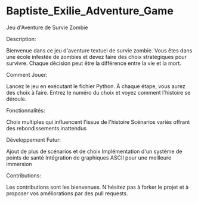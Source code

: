 # Baptiste_Exilie_Adventure_Game
Jeu d'Aventure de Survie Zombie

Description:

Bienvenue dans ce jeu d'aventure textuel de survie zombie. Vous êtes dans une école infestée de zombies et devez faire des choix stratégiques pour survivre. Chaque décision peut être la différence entre la vie et la mort.

Comment Jouer:

Lancez le jeu en exécutant le fichier Python. À chaque étape, vous aurez des choix à faire. Entrez le numéro du choix et voyez comment l'histoire se déroule.

Fonctionnalités:

Choix multiples qui influencent l'issue de l'histoire
Scénarios variés offrant des rebondissements inattendus

Développement Futur:

Ajout de plus de scénarios et de choix
Implémentation d'un système de points de santé
Intégration de graphiques ASCII pour une meilleure immersion

Contributions:

Les contributions sont les bienvenues. N'hésitez pas à forker le projet et à proposer vos améliorations par des pull requests.
